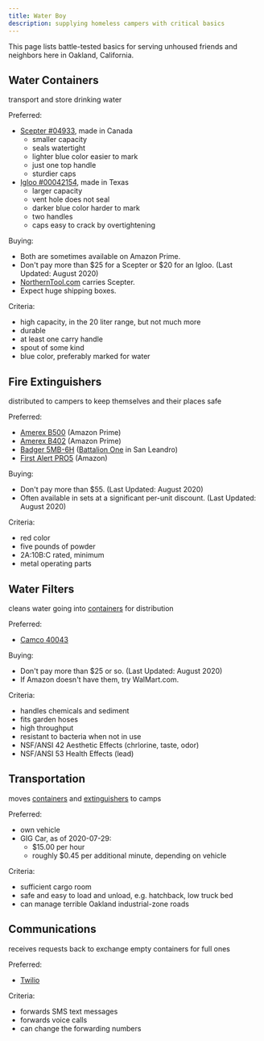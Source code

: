 ```yaml
---
title: Water Boy
description: supplying homeless campers with critical basics
---
```


This page lists battle-tested basics for serving unhoused friends and neighbors here in Oakland, California.

<h2 id="containers">Water Containers</h2>

transport and store drinking water

Preferred:
- [Scepter #04933](https://scepter.com/products/consumer-products/5-gallon-20-litre-water-can/), made in Canada
  - smaller capacity
  - seals watertight
  - lighter blue color easier to mark
  - just one top handle
  - sturdier caps
- [Igloo #00042154](https://www.igloocoolers.com/products/42154-6-gallon-water-container-ii-blue), made in Texas
  - larger capacity
  - vent hole does not seal
  - darker blue color harder to mark
  - two handles
  - caps easy to crack by overtightening

Buying:
- Both are sometimes available on Amazon Prime.
- Don't pay more than $25 for a Scepter or $20 for an Igloo. (Last Updated: August 2020)
- [NorthernTool.com](https://northerntool.com) carries Scepter.
- Expect huge shipping boxes.

Criteria:
- high capacity, in the 20 liter range, but not much more
- durable
- at least one carry handle
- spout of some kind
- blue color, preferably marked for water

<h2 id="extinguishers">Fire Extinguishers</h2>

distributed to campers to keep themselves and their places safe

Preferred:
- [Amerex B500](https://amerexfireextinguishers.com/products/amerex-5lb-abc-b500?variant=34999427281) (Amazon Prime)
- [Amerex B402](https://amerexfireextinguishers.com/products/amerex-5lb-abc-b402?variant=34999427857) (Amazon Prime)
- [Badger 5MB-6H](http://www.badgerfire.com/Documents/SCREEN_ABC_STANDARD.pdf) ([Battalion One](https://www.battaliononefire.com/) in San Leandro)
- [First Alert PRO5](https://www.firstalert.com/product/rechargeable-heavy-duty-plus-fire-extinguisher-ul-rated-3-a40-bc-red/) (Amazon)

Buying:
- Don't pay more than $55. (Last Updated: August 2020)
- Often available in sets at a significant per-unit discount. (Last Updated: August 2020)

Criteria:
- red color
- five pounds of powder
- 2A:10B:C rated, minimum
- metal operating parts

<h2 id="filters">Water Filters</h2>

cleans water going into [containers](#containers) for distribution

Preferred:
- [Camco 40043](http://www.camco.net/tastepure-water-filter-kdf-w-flexible-hose-protector-llc-40043)

Buying:
- Don't pay more than $25 or so. (Last Updated: August 2020)
- If Amazon doesn't have them, try WalMart.com.

Criteria:
- handles chemicals and sediment
- fits garden hoses
- high throughput
- resistant to bacteria when not in use
- NSF/ANSI 42 Aesthetic Effects (chrlorine, taste, odor)
- NSF/ANSI 53 Health Effects (lead)

<h2 id="transportation">Transportation</h2>

moves [containers](#containers) and [extinguishers](#extinguishers) to camps

Preferred:
- own vehicle
- GIG Car, as of 2020-07-29:
  - $15.00 per hour
  - roughly $0.45 per additional minute, depending on vehicle

Criteria:
- sufficient cargo room
- safe and easy to load and unload, e.g. hatchback, low truck bed
- can manage terrible Oakland industrial-zone roads

<h2 id="communications">Communications</h2>

receives requests back to exchange empty containers for full ones

Preferred:
- [Twilio](https://twilio.com)

Criteria:
- forwards SMS text messages
- forwards voice calls
- can change the forwarding numbers
